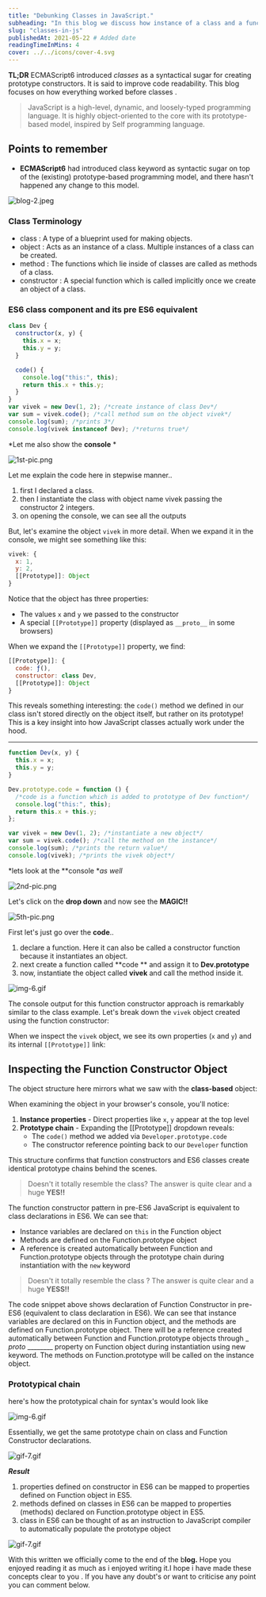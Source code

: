 ```yaml
---
title: "Debunking Classes in JavaScript."
subheading: "In this blog we discuss how instance of a class and a function in JavaScript are very similar"
slug: "classes-in-js"
publishedAt: 2021-05-22 # Added date
readingTimeInMins: 4
cover: ../../icons/cover-4.svg
---
```


**TL;DR** ECMAScript6 introduced _classes_ as a syntactical sugar for creating prototype constructors. It is said to improve code readability. This blog focuses on how everything worked before classes .

> JavaScript is a high-level, dynamic, and loosely-typed programming language. It is highly object-oriented to the core with its prototype-based model, inspired by Self programming language.

## Points to remember

- **ECMAScript6** had introduced class keyword as syntactic sugar on top of the (existing) prototype-based programming model, and there hasn't happened any change to this model.

![blog-2.jpeg](../../../src/assets/blogs/classes-in-js/img-1.jpeg)

### Class Terminology

- class : A type of a blueprint used for making objects.
- object : Acts as an instance of a class. Multiple instances of a class can be created.
- method : The functions which lie inside of classes are called as methods of a class.
- constructor : A special function which is called implicitly once we create an object of a class.

### ES6 class component and its pre ES6 equivalent

```javascript
class Dev {
  constructor(x, y) {
    this.x = x;
    this.y = y;
  }

  code() {
    console.log("this:", this);
    return this.x + this.y;
  }
}
var vivek = new Dev(1, 2); /*create instance of class Dev*/
var sum = vivek.code(); /*call method sum on the object vivek*/
console.log(sum); /*prints 3*/
console.log(vivek instanceof Dev); /*returns true*/
```

\*Let me also show the **console** \*

![1st-pic.png](../../../src/assets/blogs/classes-in-js/img-2.png)

Let me explain the code here in stepwise manner..

1. first I declared a class.
2. then I instantiate the class with object name vivek passing the constructor 2 integers.
3. on opening the console, we can see all the outputs

But, let's examine the object `vivek` in more detail. When we expand it in the console, we might see something like this:

```javascript
vivek: {
  x: 1,
  y: 2,
  [[Prototype]]: Object
}
```

Notice that the object has three properties:

- The values `x` and `y` we passed to the constructor
- A special `[[Prototype]]` property (displayed as `__proto__` in some browsers)

When we expand the `[[Prototype]]` property, we find:

```javascript
[[Prototype]]: {
  code: ƒ(),
  constructor: class Dev,
  [[Prototype]]: Object
}
```

This reveals something interesting: the `code()` method we defined in our class isn't stored directly on the object itself, but rather on its prototype! This is a key insight into how JavaScript classes actually work under the hood.

---

```javascript
function Dev(x, y) {
  this.x = x;
  this.y = y;
}

Dev.prototype.code = function () {
  /*code is a function which is added to prototype of Dev function*/
  console.log("this:", this);
  return this.x + this.y;
};

var vivek = new Dev(1, 2); /*instantiate a new object*/
var sum = vivek.code(); /*call the method on the instance*/
console.log(sum); /*prints the return value*/
console.log(vivek); /*prints the vivek object*/
```

\*lets look at the \*\*console \*_as well_

![2nd-pic.png](../../../src/assets/blogs/classes-in-js/img-3.png)

Let's click on the **drop down** and now see the **MAGIC!!**

![5th-pic.png](../../../src/assets/blogs/classes-in-js/img-5.png)

First let's just go over the **code**..

1. declare a function. Here it can also be called a constructor function because it instantiates an object.
2. next create a function called \*\*code \*\* and assign it to **Dev.prototype**
3. now, instantiate the object called **vivek** and call the method inside it.

<img src="../../../src/assets/blogs/classes-in-js/img-4.gif" alt="img-6.gif" class="mx-auto" />

The console output for this function constructor approach is remarkably similar to the class example. Let's break down the `vivek` object created using the function constructor:

When we inspect the `vivek` object, we see its own properties (`x` and `y`) and its internal `[[Prototype]]` link:

## Inspecting the Function Constructor Object

The object structure here mirrors what we saw with the **class-based** object:

When examining the object in your browser's console, you'll notice:

1. **Instance properties** - Direct properties like `x`, `y` appear at the top level
2. **Prototype chain** - Expanding the [[Prototype]] dropdown reveals:
   - The `code()` method we added via `Developer.prototype.code`
   - The constructor reference pointing back to our `Developer` function

This structure confirms that function constructors and ES6 classes create identical prototype chains behind the scenes.

> Doesn't it totally resemble the class? The answer is quite clear and a huge **YES!!**

The function constructor pattern in pre-ES6 JavaScript is equivalent to class declarations in ES6. We can see that:

- Instance variables are declared on `this` in the Function object
- Methods are defined on the Function.prototype object
- A reference is created automatically between Function and Function.prototype objects through the prototype chain during instantiation with the `new` keyword

> Doesn't it totally resemble the class ? The answer is quite clear and a huge **YESS!!**

The code snippet above shows declaration of Function Constructor in pre-ES6 (equivalent to class declaration in ES6). We can see that instance variables are declared on this in Function object, and the methods are defined on Function.prototype object. There will be a reference created automatically between Function and Function.prototype objects through \_ _proto_ \_\_\_\_\_\_\_\_ property on Function object during instantiation using new keyword. The methods on Function.prototype will be called on the instance object.

### Prototypical chain

here's how the prototypical chain for syntax's would look like

<img src="../../../src/assets/blogs/classes-in-js/img-6.png" alt="img-6.gif" class="mx-auto" />

Essentially, we get the same prototype chain on class and Function Constructor declarations.

<img src="../../../src/assets/blogs/classes-in-js/img-7.gif" alt="gif-7.gif" class="mx-auto" />

**_Result_**

1. properties defined on constructor in ES6 can be mapped to properties defined on Function object in ES5.
2. methods defined on classes in ES6 can be mapped to properties (methods) declared on Function.prototype object in ES5.
3. class in ES6 can be thought of as an instruction to JavaScript compiler to automatically populate the prototype object

<img src="../../../src/assets/blogs/classes-in-js/img-8.webp" alt="gif-7.gif" class="mx-auto" />

With this written we officially come to the end of the b**log.** Hope you enjoyed reading it as much as i enjoyed writing it.I hope i have made these concepts clear to you . If you have any doubt's or want to criticise any point you can comment below.
